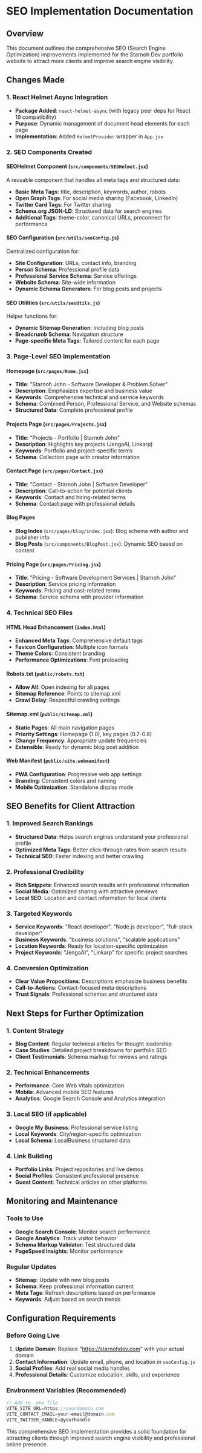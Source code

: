 # SEO Implementation Documentation

## Overview
This document outlines the comprehensive SEO (Search Engine Optimization) improvements implemented for the Starnoh Dev portfolio website to attract more clients and improve search engine visibility.

## Changes Made

### 1. React Helmet Async Integration
- **Package Added**: `react-helmet-async` (with legacy peer deps for React 19 compatibility)
- **Purpose**: Dynamic management of document head elements for each page
- **Implementation**: Added `HelmetProvider` wrapper in `App.jsx`

### 2. SEO Components Created

#### SEOHelmet Component (`src/components/SEOHelmet.jsx`)
A reusable component that handles all meta tags and structured data:
- **Basic Meta Tags**: title, description, keywords, author, robots
- **Open Graph Tags**: For social media sharing (Facebook, LinkedIn)
- **Twitter Card Tags**: For Twitter sharing
- **Schema.org JSON-LD**: Structured data for search engines
- **Additional Tags**: theme-color, canonical URLs, preconnect for performance

#### SEO Configuration (`src/utils/seoConfig.js`)
Centralized configuration for:
- **Site Configuration**: URLs, contact info, branding
- **Person Schema**: Professional profile data
- **Professional Service Schema**: Service offerings
- **Website Schema**: Site-wide information
- **Dynamic Schema Generators**: For blog posts and projects

#### SEO Utilities (`src/utils/seoUtils.js`)
Helper functions for:
- **Dynamic Sitemap Generation**: Including blog posts
- **Breadcrumb Schema**: Navigation structure
- **Page-specific Meta Tags**: Tailored content for each page

### 3. Page-Level SEO Implementation

#### Homepage (`src/pages/Home.jsx`)
- **Title**: "Starnoh John - Software Developer & Problem Solver"
- **Description**: Emphasizes expertise and business value
- **Keywords**: Comprehensive technical and service keywords
- **Schema**: Combined Person, Professional Service, and Website schemas
- **Structured Data**: Complete professional profile

#### Projects Page (`src/pages/Projects.jsx`)
- **Title**: "Projects - Portfolio | Starnoh John"
- **Description**: Highlights key projects (JengaAI, Linkarp)
- **Keywords**: Portfolio and project-specific terms
- **Schema**: Collection page with creator information

#### Contact Page (`src/pages/Contact.jsx`)
- **Title**: "Contact - Starnoh John | Software Developer"
- **Description**: Call-to-action for potential clients
- **Keywords**: Contact and hiring-related terms
- **Schema**: Contact page with professional details

#### Blog Pages
- **Blog Index** (`src/pages/blog/index.jsx`): Blog schema with author and publisher info
- **Blog Posts** (`src/components/BlogPost.jsx`): Dynamic SEO based on content

#### Pricing Page (`src/pages/Pricing.jsx`)
- **Title**: "Pricing - Software Development Services | Starnoh John"
- **Description**: Service pricing information
- **Keywords**: Pricing and cost-related terms
- **Schema**: Service schema with provider information

### 4. Technical SEO Files

#### HTML Head Enhancement (`index.html`)
- **Enhanced Meta Tags**: Comprehensive default tags
- **Favicon Configuration**: Multiple icon formats
- **Theme Colors**: Consistent branding
- **Performance Optimizations**: Font preloading

#### Robots.txt (`public/robots.txt`)
- **Allow All**: Open indexing for all pages
- **Sitemap Reference**: Points to sitemap.xml
- **Crawl Delay**: Respectful crawling settings

#### Sitemap.xml (`public/sitemap.xml`)
- **Static Pages**: All main navigation pages
- **Priority Settings**: Homepage (1.0), key pages (0.7-0.8)
- **Change Frequency**: Appropriate update frequencies
- **Extensible**: Ready for dynamic blog post addition

#### Web Manifest (`public/site.webmanifest`)
- **PWA Configuration**: Progressive web app settings
- **Branding**: Consistent colors and naming
- **Mobile Optimization**: Standalone display mode

## SEO Benefits for Client Attraction

### 1. Improved Search Rankings
- **Structured Data**: Helps search engines understand your professional profile
- **Optimized Meta Tags**: Better click-through rates from search results
- **Technical SEO**: Faster indexing and better crawling

### 2. Professional Credibility
- **Rich Snippets**: Enhanced search results with professional information
- **Social Media**: Optimized sharing with attractive previews
- **Local SEO**: Location and contact information for local clients

### 3. Targeted Keywords
- **Service Keywords**: "React developer", "Node.js developer", "full-stack developer"
- **Business Keywords**: "business solutions", "scalable applications"
- **Location Keywords**: Ready for location-specific optimization
- **Project Keywords**: "JengaAI", "Linkarp" for specific project searches

### 4. Conversion Optimization
- **Clear Value Propositions**: Descriptions emphasize business benefits
- **Call-to-Actions**: Contact-focused meta descriptions
- **Trust Signals**: Professional schemas and structured data

## Next Steps for Further Optimization

### 1. Content Strategy
- **Blog Content**: Regular technical articles for thought leadership
- **Case Studies**: Detailed project breakdowns for portfolio SEO
- **Client Testimonials**: Schema markup for reviews and ratings

### 2. Technical Enhancements
- **Performance**: Core Web Vitals optimization
- **Mobile**: Advanced mobile SEO features
- **Analytics**: Google Search Console and Analytics integration

### 3. Local SEO (if applicable)
- **Google My Business**: Professional service listing
- **Local Keywords**: City/region-specific optimization
- **Local Schema**: LocalBusiness structured data

### 4. Link Building
- **Portfolio Links**: Project repositories and live demos
- **Social Profiles**: Consistent professional presence
- **Guest Content**: Technical articles on other platforms

## Monitoring and Maintenance

### Tools to Use
- **Google Search Console**: Monitor search performance
- **Google Analytics**: Track visitor behavior
- **Schema Markup Validator**: Test structured data
- **PageSpeed Insights**: Monitor performance

### Regular Updates
- **Sitemap**: Update with new blog posts
- **Schema**: Keep professional information current
- **Meta Tags**: Refresh descriptions based on performance
- **Keywords**: Adjust based on search trends

## Configuration Requirements

### Before Going Live
1. **Update Domain**: Replace "https://starnohdev.com" with your actual domain
2. **Contact Information**: Update email, phone, and location in `seoConfig.js`
3. **Social Profiles**: Add real social media handles
4. **Professional Details**: Customize education, skills, and experience

### Environment Variables (Recommended)
```javascript
// Add to .env file
VITE_SITE_URL=https://yourdomain.com
VITE_CONTACT_EMAIL=your-email@domain.com
VITE_TWITTER_HANDLE=@yourhandle
```

This comprehensive SEO implementation provides a solid foundation for attracting clients through improved search engine visibility and professional online presence.
